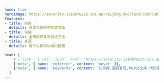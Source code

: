 ```yaml
---
home: true
heroImage: https://security-1310978225.cos.ap-beijing.myqcloud.com/public/img/home.svg
features:
- title: 实用
  details: 收录互联网中各类文章
- title: 详细
  details: 全面的修复及验证方法
- title: 开源
  details: 每个人都可以自由搭建

head: [
    # ['link', { rel: 'icon', href: 'https://security-1310978225.cos.ap-beijing.myqcloud.com/public/img/home.svg' }],
    ['meta', { name: 'referrer', content: 'never' }],
    ['meta', { name: 'keywords', content: '知识库,漏洞复现,PeiQi文库,代码审计,渗透测试' }],
  ]
---
```


</br>
</br>
<a-alert type="info" message="提示" description="由于传播、利用此文所提供的信息而造成的任何直接或者间接的后果及损失，均由使用者本人负责，文章作者不为此承担任何责任。PeiQi文库 拥有对此文章的修改和解释权如欲转载或传播此文章，必须保证此文章的完整性，包括版权声明等全部内容。未经作者允许，不得任意修改或者增减此文章内容，不得以任何方式将其用于商业目的。" showIcon>
</a-alert>

</br>
</br>

<template>
  <a-steps>
    <a-step status="finish" title="Login Github">
      <a-icon slot="icon" type="github" />
    </a-step>
    <a-step status="finish" title="Star">
      <a-icon slot="icon" type="star" />
    </a-step>
    <a-step status="process" title="Reading">
      <a-icon slot="icon" type="loading" />
    </a-step>
    <a-step status="wait" title="Thank">
      <a-icon slot="icon" type="smile-o" />
    </a-step>
  </a-steps>
</template>